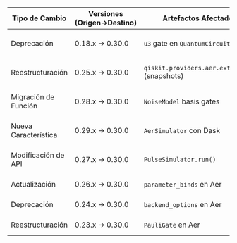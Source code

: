 | Tipo de Cambio | Versiones (Origen→Destino) | Artefactos Afectados | Código Pre-Migración | Código Post-Migración | Dificultad | Impacto SE/QSE | Referencias |
|----------------|---------------------------|----------------------|----------------------|-----------------------|------------|----------------|-------------|
| Deprecación | 0.18.x → 0.30.0 | `u3` gate en `QuantumCircuit` | `circuit.u3(theta, phi, lam, qubit)` | `circuit.rz(phi, qubit); circuit.sx(qubit); circuit.rz(theta, qubit)` | Moderada | QSE (requiere reescritura de circuitos) | [Release Notes](https://github.com/Qiskit/qiskit-terra/releases/tag/0.18.0) |
| Reestructuración | 0.25.x → 0.30.0 | `qiskit.providers.aer.extensions` (snapshots) | `from qiskit.providers.aer.extensions import Snapshot` | `from qiskit.providers.aer.library import SaveStatevector` | Alta | SE (cambio de API fundamental) | [Changelog](https://github.com/Qiskit/qiskit-aer/releases/tag/0.9.0) |
| Migración de Función | 0.28.x → 0.30.0 | `NoiseModel` basis gates | `NoiseModel(basis_gates=["id", "u3", "cx"])` | `NoiseModel(basis_gates=["id", "rz", "sx", "cx"])` | Baja | QSE (configuración de ruido) | [Docs](https://qiskit.org/documentation/stubs/qiskit.providers.aer.noise.NoiseModel.html) |
| Nueva Característica | 0.29.x → 0.30.0 | `AerSimulator` con Dask | `backend.run(circuits)` | `backend = AerSimulator(executor=dask_client)` | Alta | SE (paralelización HPC) | [Release Notes](https://github.com/Qiskit/qiskit-aer/releases/tag/0.9.0) |
| Modificación de API | 0.27.x → 0.30.0 | `PulseSimulator.run()` | `backend.run(schedule)` | `backend.run(circuit)` | Moderada | QSE (ejecución híbrida) | [Changelog](https://github.com/Qiskit/qiskit-aer/releases/tag/0.9.0) |
| Actualización | 0.26.x → 0.30.0 | `parameter_binds` en Aer | `backend.run(circuit, params={...})` | `backend.run(circuit, parameter_binds=[...])` | Baja | SE (manejo de parámetros) | [Docs](https://qiskit.org/documentation/stubs/qiskit.providers.aer.AerSimulator.html) |
| Deprecación | 0.24.x → 0.30.0 | `backend_options` en Aer | `backend.run(..., backend_options={...})` | Opciones como kwargs separados | Nula | SE (sintaxis obsoleta) | [Migration Guide](https://qiskit.org/documentation/migration-guides/aer-0.9.html) |
| Reestructuración | 0.23.x → 0.30.0 | `PauliGate` en Aer | `from qiskit.quantum_info import Pauli` | Soporte nativo en `AerSimulator` | Moderada | QSE (optimización) | [Release Notes](https://github.com/Qiskit/qiskit-aer/releases/tag/0.9.0) |